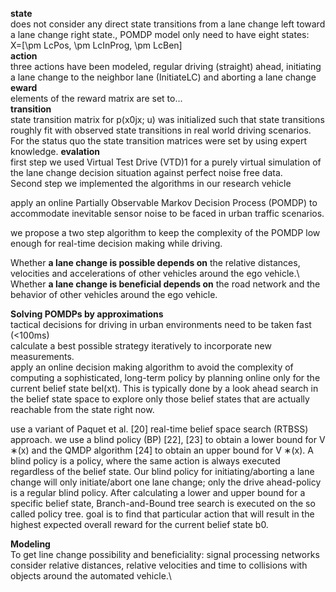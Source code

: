 
__state__\
does not consider any direct state transitions from a lane change left toward a lane change right state., POMDP model only need to have eight states:\
X=[\pm LcPos, \pm LcInProg, \pm LcBen]\
__action__\
three actions have been modeled, regular driving (straight) ahead, initiating a lane change to the neighbor lane (InitiateLC) and aborting a lane change \
__eward__\
elements of the reward matrix are set to...\
__transition__\
state transition matrix for p(x0jx; u) was initialized such that state transitions roughly fit with observed state transitions in real world driving scenarios. For the status quo the state transition matrices were set by using expert knowledge. 
__evalation__\
first step we used Virtual Test Drive (VTD)1 for a purely virtual simulation of the lane change decision situation against perfect noise free data.\
Second step we implemented the algorithms in our research vehicle 

apply an online Partially Observable Markov Decision Process (POMDP) to accommodate inevitable sensor noise to be faced in urban traffic scenarios. 

we propose a two step algorithm to keep the complexity of the POMDP low enough for real-time decision making while driving.

Whether __a lane change is possible depends on__ the relative distances, velocities and accelerations of other vehicles around the ego vehicle.\ 
Whether __a lane change is beneficial depends on__ the road network and the behavior of other vehicles around the ego vehicle. 

__Solving POMDPs by approximations__\
tactical decisions for driving in urban environments need to be taken fast (<100ms)\
calculate a best possible strategy iteratively to incorporate new measurements. \
apply an online decision making algorithm to avoid the complexity of computing a sophisticated, long-term policy by planning online only for the current belief state bel(xt). This is typically done by a look ahead search in the belief state space to explore only those belief states that are actually reachable from the state right now.

use a variant of Paquet et al. [20] real-time belief space search (RTBSS) approach. we use a blind policy (BP) [22], [23] to obtain a lower bound for V ∗(x) and the QMDP algorithm [24] to obtain an upper bound for V ∗(x). A blind policy is a policy, where the same action is always executed regardless of the belief state.  Our blind policy for initiating/aborting a lane change will only initiate/abort one lane change; only the drive ahead-policy is a regular blind policy. After calculating a lower and upper bound for a specific belief state, Branch-and-Bound tree search is executed on the so called policy tree. goal is to find that particular action that will result in the highest expected overall reward for the current belief state b0. 

__Modeling__\
To get line change possibility and beneficiality: signal processing networks consider relative distances, relative velocities and time to collisions with objects around the automated vehicle.\

